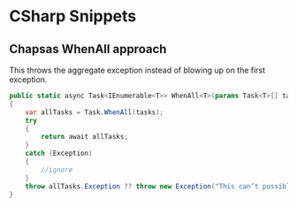 # CSharp Snippets

## Chapsas WhenAll approach

This throws the aggregate exception instead of blowing up on the first exception.

```csharp
public static async Task<IEnumerable<T>> WhenAll<T>(params Task<T>[] tasks)
{
    var allTasks = Task.WhenAll(tasks);
    try
    {
        return await allTasks;
    }
    catch (Exception)
    {
        //ignore
    }
    throw allTasks.Exception ?? throw new Exception("This can’t possibly happen");
}
```
